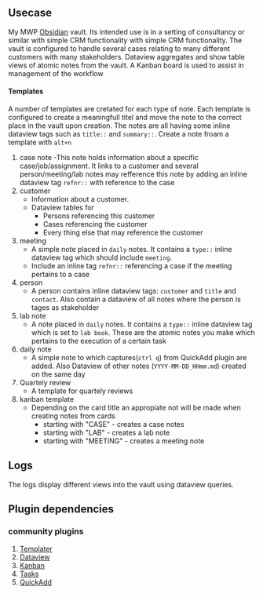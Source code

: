 ## Usecase
My MWP [Obsidian](www.obsidian.md) vault. Its intended use is in a setting of consultancy or similar with simple CRM functionality with simple CRM functionality. The vault is configured to handle several cases relating to many different customers with many stakeholders. Dataview aggregates and show table views of atomic notes from the vault. 
A Kanban board is used to assist in management of the workflow

#### Templates
A number of templates are cretated for each type of note. Each template is configured to create a meaningfull titel and move the note to the correct place in the vault upon creation. The notes are all having some inline dataview tags such as `title::` and  `summary::`. Create a note froam a template with `alt+n`
1. case note
	-This note holds information about a specific case/job/assignment. It links to a customer and several person/meeting/lab notes may refference this note by adding an inline dataview tag `refnr::` with reference to the case
2. customer
	- Information about a customer. 
	- Dataview tables for
		- Persons referencing this customer 
		- Cases referencing the customer
		- Every thing else that may reference the customer
3. meeting
	- A simple note placed in `daily` notes. It contains a `type::` inline dataview tag which should include `meeting`.
	- Include an inline tag `refnr::` referencing a case if the meeting pertains to a case
4. person
	- A person contains inline dataview tags: `customer` and `title` and `contact`. Also contain a dataview of all notes where the person is tages as stakeholder
5. lab note
	- A note placed in `daily` notes. It contains a `type::` inline dataview tag which is set to `lab book`. These are the atomic notes you make which pertains to the execution of a certain task
2. daily note
	- A simple note to which captures(`ctrl q`) from QuickAdd plugin are added. Also Dataview of other notes (`YYYY-MM-DD_HHmm.md`) created on the same day
2. Quartely review
	- A template for quartely reviews
2. kanban template
	- Depending on the card title an appropiate not will be made when creating notes from cards
		- starting with "CASE" - creates a case notes
		- starting with  "LAB" - creates a lab note
		- starting with "MEETING" - creates a meeting note

## Logs
The logs display different views into the vault using dataview queries.

## Plugin dependencies
### community plugins
1. [Templater](https://github.com/SilentVoid13/Templater)
2. [Dataview](https://github.com/blacksmithgu/obsidian-dataview)
3. [Kanban](https://github.com/mgmeyers/obsidian-kanban)
4. [Tasks](https://github.com/obsidian-tasks-group/obsidian-tasks)
5. [QuickAdd](https://github.com/chhoumann/quickadd)
